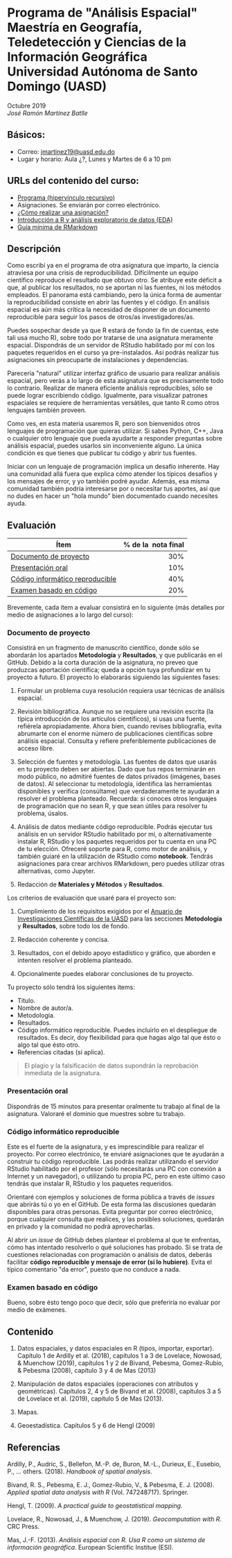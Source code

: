 
<!-- Este .md fue generado a partir del .Rmd homónimo. Edítese el .Rmd -->
Programa de "Análisis Espacial" <br/> Maestría en Geografía, Teledetección y Ciencias de la Información Geográfica <br/> Universidad Autónoma de Santo Domingo (UASD)
=====================================================================================================================================================================

Octubre 2019 <br/> *José Ramón Martínez Batlle*

Básicos:
--------

-   Correo: <jmartinez19@uasd.edu.do>
-   Lugar y horario: Aula ¿?, Lunes y Martes de 6 a 10 pm

URLs del contenido del curso:
-----------------------------

-   [Programa (hipervínculo recursivo)](programa-biogeografia-geo1310.md)
-   Asignaciones. Se enviarán por correo electrónico.
-   [¿Cómo realizar una asignación?](ref/como-hacer-una-asignacion.md)
-   [Introducción a R y análisis exploratorio de datos (EDA)](ref/introduccion-a-r.md)
-   [Guía mínima de RMarkdown](ref/guia-minima-de-rmarkdown.md)

Descripción
-----------

Como escribí ya en el programa de otra asignatura que imparto, la ciencia atraviesa por una crisis de reproducibilidad. Difícilmente un equipo científico reproduce el resultado que obtuvo otro. Se atribuye este déficit a que, al publicar los resultados, no se aportan ni las fuentes, ni los métodos empleados. El panorama está cambiando, pero la única forma de aumentar la reproducibilidad consiste en abrir las fuentes y el código. En análisis espacial es aún más crítica la necesidad de disponer de un documento reproducible para seguir los pasos de otros/as investigadores/as.

Puedes sospechar desde ya que R estará de fondo (a fin de cuentas, este tali usa mucho R), sobre todo por tratarse de una asignatura meramente espacial. Dispondrás de un servidor de RStudio habilitado por mí con los paquetes requeridos en el curso ya pre-instalados. Así podrás realizar tus asignaciones sin preocuparte de instalaciones y dependencias.

Parecería "natural" utilizar interfaz gráfico de usuario para realizar análisis espacial, pero verás a lo largo de esta asignatura que es precisamente todo lo contrario. Realizar de manera eficiente análisis reproducibles, sólo se puede lograr escribiendo código. Igualmente, para visualizar patrones espaciales se requiere de herramientas versátiles, que tanto R como otros lenguajes también proveen.

Como ves, en esta materia usaremos R, pero son bienvenidos otros lenguajes de programación que quieras utilizar. Si sabes Python, C++, Java o cualquier otro lenguaje que pueda ayudarte a responder preguntas sobre análisis espacial, puedes usarlos sin inconveniente alguno. La única condición es que tienes que publicar tu código y abrir tus fuentes.

Iniciar con un lenguaje de programación implica un desafío inherente. Hay una comunidad allá fuera que explica cómo atender los típicos desafíos y los mensajes de error, y yo también podré ayudar. Además, esa misma comunidad también podría interesarse por o necesitar tus aportes, así que no dudes en hacer un "hola mundo" bien documentado cuando necesites ayuda.

Evaluación
----------

| Ítem                                                                |  % de la  nota final|
|---------------------------------------------------------------------|--------------------:|
| [Documento de proyecto](#documento-de-proyecto)                     |                  30%|
| [Presentación oral](#presentación-oral)                             |                  10%|
| [Código informático reproducible](#código-informático-reproducible) |                  40%|
| [Examen basado en código](#examen-basado-en-código)                 |                  20%|

Brevemente, cada ítem a evaluar consistirá en lo siguiente (más detalles por medio de asignaciones a lo largo del curso):

### Documento de proyecto

Consistirá en un fragmento de manuscrito científico, donde sólo se abordarán los apartados **Metodología** y **Resultados**, y que publicarás en el GitHub. Debido a la corta duración de la asignatura, no preveo que produzcas aportación científica; queda a opción tuya profundizar en tu proyecto a futuro. El proyecto lo elaborarás siguiendo las siguientes fases:

1.  Formular un problema cuya resolución requiera usar técnicas de análisis espacial.

2.  Revisión bibliográfica. Aunque no se requiere una revisión escrita (la típica introducción de los artículos científicos), si usas una fuente, refiérela apropiadamente. Ahora bien, cuando revises bibliografía, evita abrumarte con el enorme número de publicaciones científicas sobre análisis espacial. Consulta y refiere preferiblemente publicaciones de acceso libre.

3.  Selección de fuentes y metodología. Las fuentes de datos que usarás en tu proyecto deben ser abiertas. Dado que tus repos terminarán en modo público, no admitiré fuentes de datos privados (imágenes, bases de datos). Al seleccionar tu metodología, identifica las herramientas disponibles y verifica (consúltame) que verdaderamente te ayudarán a resolver el problema planteado. Recuerda: si conoces otros lenguajes de programación que no sean R, y que sean útiles para resolver tu problema, úsalos.

4.  Análisis de datos mediante código reproducible. Podrás ejecutar tus análisis en un servidor RStudio habilitado por mí, o alternativamente instalar R, RStudio y los paquetes requeridos por tu cuenta en una PC de tu elección. Ofreceré soporte para R, como motor de análisis, y también guiaré en la utilización de RStudio como **notebook**. Tendrás asignaciones para crear archivos RMarkdown, pero puedes utilizar otras alternativas, como Jupyter.

5.  Redacción de **Materiales y Métodos** y **Resultados**.

Los criterios de evaluación que usaré para el proyecto son:

1.  Cumplimiento de los requisitos exigidos por el [Anuario de Investigaciones Científicas de la UASD](docs/instrucciones-para-autores-anuario-investigaciones-cientificas-UASD.pdf) para las secciones **Metodología** y **Resultados**, sobre todo los de fondo.

2.  Redacción coherente y concisa.

3.  Resultados, con el debido apoyo estadístico y gráfico, que aborden e intenten resolver el problema planteado.

4.  Opcionalmente puedes elaborar conclusiones de tu proyecto.

Tu proyecto sólo tendrá los siguientes ítems:

-   Título.
-   Nombre de autor/a.
-   Metodología.
-   Resultados.
-   Código informático reproducible. Puedes incluirlo en el despliegue de resultados. Es decir, doy flexibilidad para que hagas algo tal que ésto o algo tal que ésto otro.
-   Referencias citadas (si aplica).

> El plagio y la falsificación de datos supondrán la reprobación inmediata de la asignatura.

### Presentación oral

Dispondrás de 15 minutos para presentar oralmente tu trabajo al final de la asignatura. Valoraré el dominio que muestres sobre tu trabajo.

### Código informático reproducible

Este es el fuerte de la asignatura, y es imprescindible para realizar el proyecto. Por correo electrónico, te enviaré asignaciones que te ayudarán a construir tu código reproducible. Las podrás realizar utilizando el servidor RStudio habilitado por el profesor (sólo necesitarás una PC con conexión a Internet y un navegador), o utilizando tu propia PC, pero en este último caso tendrás que instalar R, RStudio y los paquetes requeridos.

Orientaré con ejemplos y soluciones de forma pública a través de *issues* que abrirás tú o yo en el GitHub. De esta forma las discusiones quedarán disponibles para otras personas. Evita preguntar por correo electrónico, porque cualquier consulta que realices, y las posibles soluciones, quedarán en privado y la comunidad no podrá aprovecharlas.

Al abrir un *issue* de GitHub debes plantear el problema al que te enfrentas, cómo has intentado resolverlo o qué soluciones has probado. Si se trata de cuestiones relacionadas con programación o análisis de datos, deberás facilitar **código reproducible y mensaje de error (si lo hubiere)**. Evita el típico comentario "da error", puesto que no conduce a nada.

### Examen basado en código

Bueno, sobre ésto tengo poco que decir, sólo que preferiría no evaluar por medio de exámenes.

Contenido
---------

1.  Datos espaciales, y datos espaciales en R (tipos, importar, exportar). Capítulo 1 de Ardilly et al. (2018), capítulos 1 a 3 de Lovelace, Nowosad, & Muenchow (2019), capítulos 1 y 2 de Bivand, Pebesma, Gomez-Rubio, & Pebesma (2008), capítulo 3 y 4 de Mas (2013)

2.  Manipulación de datos espaciales (operaciones con atributos y geométricas). Capítulos 2, 4 y 5 de Bivand et al. (2008), capítulos 3 a 5 de Lovelace et al. (2019), capítulo 5 de Mas (2013).

3.  Mapas.

4.  Geoestadística. Capítulos 5 y 6 de Hengl (2009)

Referencias
-----------

Ardilly, P., Audric, S., Bellefon, M.-P. de, Buron, M.-L., Durieux, E., Eusebio, P., … others. (2018). *Handbook of spatial analysis*.

Bivand, R. S., Pebesma, E. J., Gomez-Rubio, V., & Pebesma, E. J. (2008). *Applied spatial data analysis with R* (Vol. 747248717). Springer.

Hengl, T. (2009). *A practical guide to geostatistical mapping*.

Lovelace, R., Nowosad, J., & Muenchow, J. (2019). *Geocomputation with R*. CRC Press.

Mas, J.-F. (2013). *Análisis espacial con R. Usa R como un sistema de información geográfica*. European Scientific Institue (ESI).
